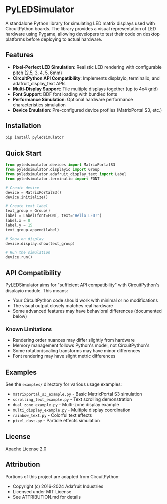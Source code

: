 # PyLEDSimulator

A standalone Python library for simulating LED matrix displays used with CircuitPython boards. The library provides a visual representation of LED hardware using Pygame, allowing developers to test their code on desktop platforms before deploying to actual hardware.

## Features

- **Pixel-Perfect LED Simulation**: Realistic LED rendering with configurable pitch (2.5, 3, 4, 5, 6mm)
- **CircuitPython API Compatibility**: Implements displayio, terminalio, and adafruit_display_text APIs
- **Multi-Display Support**: Tile multiple displays together (up to 4x4 grid)
- **Font Support**: BDF font loading with bundled fonts
- **Performance Simulation**: Optional hardware performance characteristics simulation
- **Device Emulation**: Pre-configured device profiles (MatrixPortal S3, etc.)

## Installation

```bash
pip install pyledsimulator
```

## Quick Start

```python
from pyledsimulator.devices import MatrixPortalS3
from pyledsimulator.displayio import Group
from pyledsimulator.adafruit_display_text import Label
from pyledsimulator.terminalio import FONT

# Create device
device = MatrixPortalS3()
device.initialize()

# Create text label
text_group = Group()
label = Label(font=FONT, text="Hello LED!")
label.x = 0
label.y = 15
text_group.append(label)

# Show on display
device.display.show(text_group)

# Run the simulation
device.run()
```

## API Compatibility

PyLEDSimulator aims for "sufficient API compatibility" with CircuitPython's displayio module. This means:
- Your CircuitPython code should work with minimal or no modifications
- The visual output closely matches real hardware
- Some advanced features may have behavioral differences (documented below)

### Known Limitations

- Rendering order nuances may differ slightly from hardware
- Memory management follows Python's model, not CircuitPython's
- Some rotation/scaling transforms may have minor differences
- Font rendering may have slight metric differences

## Examples

See the `examples/` directory for various usage examples:
- `matrixportal_s3_example.py` - Basic MatrixPortal S3 simulation
- `scrolling_text_example.py` - Text scrolling demonstration
- `dual_zone_example.py` - Multi-zone display example
- `multi_display_example.py` - Multiple display coordination
- `rainbow_text.py` - Colorful text effects
- `pixel_dust.py` - Particle effects simulation

## License

Apache License 2.0

## Attribution

Portions of this project are adapted from CircuitPython:
- Copyright (c) 2016-2024 Adafruit Industries
- Licensed under MIT License
- See ATTRIBUTION.md for details